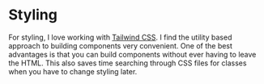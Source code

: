 # Styling

For styling, I love working with [Tailwind CSS](https://tailwindcss.com/). I find the utility based approach to building components very convenient. One of the best advantages is that you can build components without ever having to leave the HTML. This also saves time searching through CSS files for classes when you have to change styling later.
